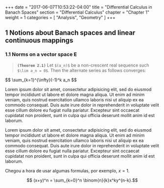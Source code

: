 +++
date = "2017-06-07T10:53:22-04:00"
title = "Differential Calculus in Banach Spaces"
section = "Differential Calculus"
chapter = "Chapter 1"
weight = 1
categories = [
"Analysis",
"Geometry"
]
+++

## 1 Notions about Banach spaces and linear continuous mappings
### 1.1 Norms on a vector space E
> **`(Theorem 2.1)`**
> Let `$(a_n)$` be a non-crescent real sequence such `$\lim a_n = 0$`. Then the alternate series as follows converges:
<div> $$ \sum_{k=1}^{\infty}(-1)^k a_n $$ </div>


Lorem ipsum dolor sit amet, consectetur adipisicing elit, sed do eiusmod tempor incididunt ut labore et dolore magna aliqua. Ut enim ad minim veniam, quis nostrud exercitation ullamco laboris nisi ut aliquip ex ea commodo consequat. Duis aute irure dolor in reprehenderit in voluptate velit esse cillum dolore eu fugiat nulla pariatur. Excepteur sint occaecat cupidatat non proident, sunt in culpa qui officia deserunt mollit anim id est laborum.

Lorem ipsum dolor sit amet, consectetur adipisicing elit, sed do eiusmod tempor incididunt ut labore et dolore magna aliqua. Ut enim ad minim veniam, quis nostrud exercitation ullamco laboris nisi ut aliquip ex ea commodo consequat. Duis aute irure dolor in reprehenderit in voluptate velit esse cillum dolore eu fugiat nulla pariatur. Excepteur sint occaecat cupidatat non proident, sunt in culpa qui officia deserunt mollit anim id est laborum.

Chegou a hora de usar algumas formulas, por exemplo, $x=1$.

$$ (x+y)^n = \sum_{k=0}^n \binom{n}{k}x^ky^{n-k}.$$
